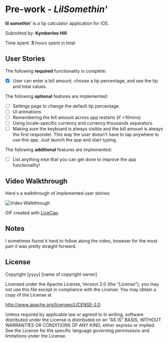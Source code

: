 # Pre-work - *LilSomethin'*

**lil somethin'** is a tip calculator application for iOS.

Submitted by: **Kymberlee Hill**

Time spent: **3** hours spent in total

## User Stories

The following **required** functionality is complete:

*[x]  User can enter a bill amount, choose a tip percentage, and see the tip and total values.

The following **optional** features are implemented:
* [ ] Settings page to change the default tip percentage.
* [ ] UI animations
* [ ] Remembering the bill amount across app restarts (if <10mins)
* [ ] Using locale-specific currency and currency thousands separators.
* [ ] Making sure the keyboard is always visible and the bill amount is always the first responder. This way the user doesn't have to tap anywhere to use this app. Just launch the app and start typing.

The following **additional** features are implemented:

- [ ] List anything else that you can get done to improve the app functionality!

## Video Walkthrough

Here's a walkthrough of implemented user stories:

<img src ='https://www.dropbox.com/s/u7cfkdxqpijh5pg/LilSomethinVideo.gif?dl=0' title='Video Walkthrough' width='' alt='Video Walkthrough'/>

GIF created with [LiceCap](http://www.cockos.com/licecap/).

## Notes

I sometimes found it hard to follow along the video, however for the most part it was pretty straight forward.

## License

Copyright [yyyy] [name of copyright owner]

Licensed under the Apache License, Version 2.0 (the "License");
you may not use this file except in compliance with the License.
You may obtain a copy of the License at

http://www.apache.org/licenses/LICENSE-2.0

Unless required by applicable law or agreed to in writing, software
distributed under the License is distributed on an "AS IS" BASIS,
WITHOUT WARRANTIES OR CONDITIONS OF ANY KIND, either express or implied.
See the License for the specific language governing permissions and
limitations under the License.
